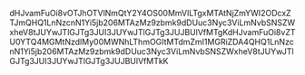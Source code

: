 dHJvamFuOi8vOTJhOTVlNmQtY2Y4OS00MmVlLTgxMTAtNjZmYWI2ODcxZTJmQHQ1LnNzcnN1Yi5jb206MTAzMz9zbmk9dDUuc3Nyc3ViLmNvbSNSZWxheV8tJUYwJTlGJTg3JUI3JUYwJTlGJTg3JUJBUlVfMTgKdHJvamFuOi8vZTU0YTQ4MGMtNzdlMy00MWNhLThmOGItMTdmZmI1MGRiZDA4QHQ1LnNzcnN1Yi5jb206MTAzMz9zbmk9dDUuc3Nyc3ViLmNvbSNSZWxheV8tJUYwJTlGJTg3JUI3JUYwJTlGJTg3JUJBUlVfMTkK